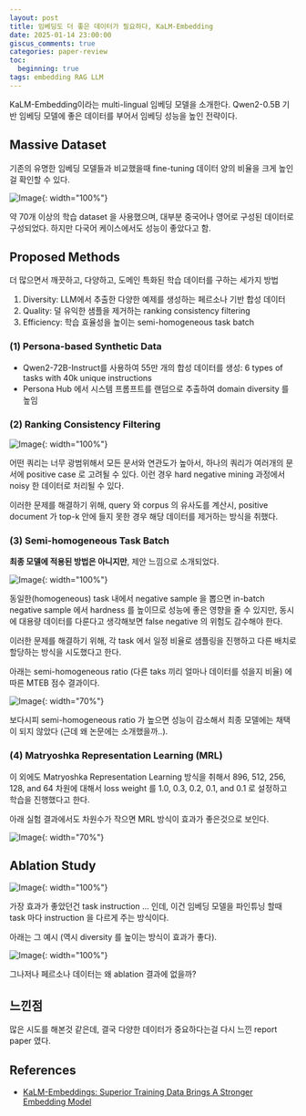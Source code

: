 ```yaml
---
layout: post
title: 임베딩도 더 좋은 데이터가 필요하다, KaLM-Embedding
date: 2025-01-14 23:00:00
giscus_comments: true
categories: paper-review
toc:
  beginning: true
tags: embedding RAG LLM
---
```


KaLM-Embedding이라는 multi-lingual 임베딩 모델을 소개한다. Qwen2-0.5B 기반 임베딩 모델에 좋은 데이터를 부어서 임베딩 성능을 높인 전략이다.

## Massive Dataset

기존의 유명한 임베딩 모델들과 비교했을때 fine-tuning 데이터 양의 비율을 크게 높인걸 확인할 수 있다.

![Image](https://i.imgur.com/DXEs65z.png){: width="100%"}

약 70개 이상의 학습 dataset 을 사용했으며, 대부분 중국어나 영어로 구성된 데이터로 구성되었다. 하지만 다국어 케이스에서도 성능이 좋았다고 함.

## Proposed Methods

더 많으면서 깨끗하고, 다양하고, 도메인 특화된 학습 데이터를 구하는 세가지 방법

1. Diversity: LLM에서 추출한 다양한 예제를 생성하는 페르소나 기반 합성 데이터 
2. Quality: 덜 유익한 샘플을 제거하는 ranking consistency filtering
3. Efficiency: 학습 효율성을 높이는 semi-homogeneous task batch

### (1) Persona-based Synthetic Data 

- Qwen2-72B-Instruct를 사용하여 55만 개의 합성 데이터를 생성:  6 types of tasks with 40k unique instructions
- Persona Hub 에서 시스템 프롬프트를 랜덤으로 추출하여 domain diversity 를 높임

### (2) Ranking Consistency Filtering

![Image](https://i.imgur.com/EHjO00K.png){: width="100%"}

어떤 쿼리는 너무 광범위해서 모든 문서와 연관도가 높아서, 하나의 쿼리가 여러개의 문서에 positive case 로 고려될 수 있다. 이런 경우 hard negative mining 과정에서 noisy 한 데이터로 처리될 수 있다.

이러한 문제를 해결하기 위해, query 와 corpus 의 유사도를 계산시, positive document 가 top-k 안에 들지 못한 경우 해당 데이터를 제거하는 방식을 취했다.

### (3) Semi-homogeneous Task Batch

**최종 모델에 적용된 방법은 아니지만**, 제안 느낌으로 소개되었다.

![Image](https://i.imgur.com/8daD7KG.png){: width="100%"}

동일한(homogeneous) task 내에서 negative sample 을 뽑으면 in-batch negative sample 에서 hardness 를 높이므로 성능에 좋은 영향을 줄 수 있지만, 동시에 대용량 데이터를 다룬다고 생각해보면 false negative 의 위험도 감수해야 한다.

이러한 문제를 해결하기 위해, 각 task 에서 일정 비율로 샘플링을 진행하고 다른 배치로 할당하는 방식을 시도했다고 한다.

아래는 semi-homogeneous ratio (다른 taks 끼리 얼마나 데이터를 섞을지 비율) 에 따른 MTEB 점수 결과이다.

![Image](https://i.imgur.com/SktSktk.png){: width="70%"}

보다시피 semi-homogeneous ratio 가 높으면 성능이 감소해서 최종 모델에는 채택이 되지 않았다 (근데 왜 논문에는 소개했을까..).

### (4) Matryoshka Representation Learning (MRL)

이 외에도 Matryoshka Representation Learning 방식을 취해서 896, 512, 256, 128, and 64 차원에 대해서 loss weight 를 1.0, 0.3, 0.2, 0.1, and 0.1 로 설정하고 학습을 진행했다고 한다.

아래 실험 결과에서도 차원수가 작으면 MRL 방식이 효과가 좋은것으로 보인다.

![Image](https://i.imgur.com/fkz5LZg.png){: width="70%"}

## Ablation Study

![Image](https://i.imgur.com/5rYgKvt.png){: width="100%"}

가장 효과가 좋았던건 task instruction ... 인데, 이건 임베딩 모델을 파인튜닝 할때 task 마다 instruction 을 다르게 주는 방식이다.

아래는 그 예시 (역시 diversity 를 높이는 방식이 효과가 좋다).

![Image](https://i.imgur.com/7yQXsZj.png){: width="100%"}

그나저나 페르소나 데이터는 왜 ablation 결과에 없을까?

## 느낀점

많은 시도를 해본것 같은데, 결국 다양한 데이터가 중요하다는걸 다시 느낀 report paper 였다.

## References

- [KaLM-Embeddings: Superior Training Data Brings A Stronger Embedding Model](https://arxiv.org/pdf/2501.01028)
